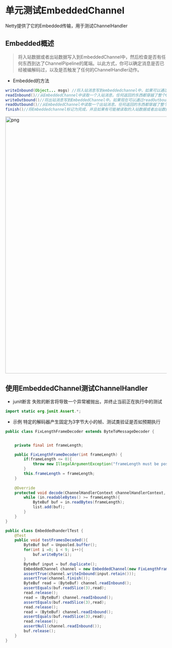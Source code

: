 # 单元测试EmbeddedChannel

Netty提供了它的Embedded传输，用于测试ChannelHandler

## Embedded概述
> 将入站数据或者出站数据写入到EmbeddedChannel中，然后检查是否有任何东西到达了ChannelPipeline的尾端。以此方式，你可以确定消息是否已经被编解码过，以及是否触发了任何的ChannelHandler动作。

- Embedded的方法
```java
writeInbound(Object... msgs) //将入站消息写到embeddedchannel中，如果可以通过readInbound()方法读取数据，则返回true
readInbound()//从EmbeddedChannel中读取一个入站消息。任何返回的东西都穿越了整个ChannelPipeline，如果没有任何可供读取的，则返回null
writeOutbound()//将出站消息写到EmbeddedChannel中。如果现在可以通过readOutbound()方法从EmbeddedChannel中读取到什么，则返回true
readOutbound()//从EmbeddedChannel中读取一个出站消息。任何返回的东西都穿越了整个ChannelPipeline。如果没有任何可读，则返回null
finish()//将Embeddedchannel标记为完成，并且如果有可能被读取的入站数据或者出站数据，则返回true。这个方法还将调用EmbeddedChannel上的close()方法
```

<img width="800" src="https://boonlean15.github.io/cheneyBlog/images/netty/36.png" alt="png">

## 使用EmbeddedChannel测试ChannelHandler

- junit断言 失败的断言将导致一个异常被抛出，并终止当前正在执行中的测试

```java
import static org.junit.Assert.*;
```
- 示例 特定的解码器产生固定为3字节大小的帧、测试类验证是否如预期执行
```java
public class FixLengthFrameDecoder extends ByteToMessageDecoder {


    private final int frameLength;

    public FixLengthFrameDecoder(int frameLength) {
        if(frameLength <= 0){
            throw new IllegalArgumentException("frameLength must be positive integer: " + frameLength);
        }
        this.frameLength = frameLength;
    }
    
    @Override
    protected void decode(ChannelHandlerContext channelHandlerContext, ByteBuf in, List<Object> list) throws Exception {
        while (in.readableBytes() >= frameLength){
            ByteBuf buf = in.readBytes(frameLength);
            list.add(buf);
        }
    }
}

public class EmbeddedhanderlTest {
    @Test
    public void testFramesDecoded(){
        ByteBuf buf = Unpooled.buffer();
        for(int i =0; i < 9; i++){
            buf.writeByte(i);
        }
        ByteBuf input = buf.duplicate();
        EmbeddedChannel channel = new EmbeddedChannel(new FixLengthFrameDecoder(3));
        assertTrue(channel.writeInbound(input.retain()));
        assertTrue(channel.finish());
        ByteBuf read = (ByteBuf) channel.readInbound();
        assertEquals(buf.readSlice(3),read);
        read.release();
        read = (ByteBuf) channel.readInbound();
        assertEquals(buf.readSlice(3),read);
        read.release();
        read = (ByteBuf) channel.readInbound();
        assertEquals(buf.readSlice(3),read);
        read.release();
        assertNull(channel.readInbound());
        buf.release();
    }
}
```






